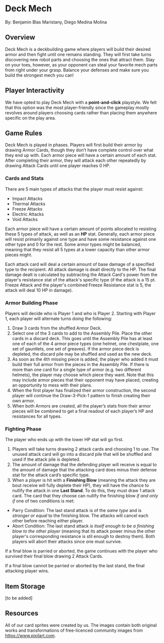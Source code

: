 # Deck Mech

By: Benjamin Blas Maristany, Diego Medina Molina

## Overview

Deck Mech is a deckbuilding game where players will build their desired armor and then fight until one remains standing. They will first take turns discovering new robot parts and choosing the ones that attract them. Stay on your toes, however, as your opponent can steal your favorite mech parts from right under your grasp. Balance your defenses and make sure you build the strongest mech you can!

## Player Interactivity

We have opted to play Deck Mech with a **point-and-click** playstyle. We felt that this option was the most player-friendly since the gameplay mostly revolves around players choosing cards rather than placing them anywhere specific on the play area.

## Game Rules

Deck Mech is played in phases. Players will first build their armor by drawing Armor Cards, though they don’t have complete control over what they end up with. Each armor piece will have a certain amount of each stat. After completing their armor, they will attack each other repeatedly by drawing Attack Cards until one player reaches 0 HP.

### Cards and Stats

There are 5 main types of attacks that the player must resist against:
- Impact Attacks
- Thermal Attacks
- Freeze Attacks
- Electric Attacks
- Void Attacks

Each armor piece will have a certain amount of points allocated to resisting these 5 types of attack, as well as an **HP** stat. Generally, each armor piece will resist primarily against one type and have some resistance against one other type and 0 for the rest. Some armor types might be balanced, meaning that they resist all 5 types at a lower capacity than other armor pieces might.

Each attack card will deal a certain amount of base damage of a specified type to the recipient. All attack damage is dealt directly to the HP. The final damage dealt is calculated by subtracting the Attack Card's power from the player's resistance stat of the attack's specific type (if the attack is a 15 pt. Freeze Attack and the player's combined Freeze Resistance stat is 5, the attack will deal 10 HP in damage).

### Armor Building Phase
Players will decide who is Player 1 and who is Player 2. Starting with Player 1, each player will alternate turns doing the following:

1. Draw 3 cards from the shuffled Armor Deck.  
2. Select one of the 3 cards to add to the Assembly Pile. Place the other cards in a discard deck. This goes until the Assembly Pile has at least one of each of the 4 armor piece types (one helmet, one chestplate, one set of gauntlets, one set of greaves). If the armor piece deck is depleted, the discard pile may be shuffled and used as the new deck.  
3. As soon as the 4th missing piece is added, the player who added it must build their full armor from the pieces in the Assembly Pile. If there is more than one card for a single type of armor (e.g. two different helmets), the player may choose which piece they want. Note that this may include armor pieces that their opponent may have placed, creating an opportunity to mess with their plans.  
4. When the first player has finalized their armor construction, the second player will continue the Draw-3-Pick-1 pattern to finish creating their own armor.  
5. When both Armors are created, all the player’s stats from their armor pieces will be combined to get a final readout of each player’s HP and resistances for all types.

### Fighting Phase

The player who ends up with the lower HP stat will go first.

1. Players will take turns drawing 2 attack cards and choosing 1 to use. The unused attack card will go into a discard pile that will be shuffled and used if the attack pile is depleted.
2. The amount of damage that the defending player will receive is equal to the amount of damage that the attacking card does minus their defense stat for the attack card’s specific type.
3. When a player is hit with a **Finishing Blow** (meaning the attack they are bout receive will fully deplete their HP), they will have the chance to nullify the attack in one **Last Stand**. To do this, they must draw 1 attack card. The card that they choose can nullify the finishing blow *if and only if* one of two conditions is met:

- Parry Condition: The last stand attack is of the *same type* and is *stronger or equal* to the finishing blow. The attacks will cancel each other before reaching either player.
- Abort Condition: The last stand attack *is itself enough to be a finishing blow to the other player* (meaning that its attack power minus the other player's corresponding resistance is stil enough to destroy them). Both players will abort their attacks since one must survive.

If a final blow is parried or aborted, the game continues with the player who survived their final blow drawing 2 Attack Cards.

If a final blow cannot be parried or aborted by the last stand, the final attacking player wins.


## Item Storage

[to be added]

## Resources

All of our card sprites were created by us. The images contain both original works and transformations of free-licenced community images from https://www.pixilart.com.

